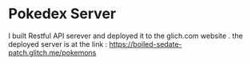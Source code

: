 # Pokedex Server

I built Restful API serever and deployed it to the glich.com website .
the deployed server is at the link :
https://boiled-sedate-patch.glitch.me/pokemons
